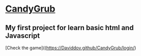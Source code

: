 
# [CandyGrub](https://Daviddov.github/CandyGrub/login/)
## My first project for learn basic html and Javascript

[Check the game]((https://Daviddov.github/CandyGrub/login/)
